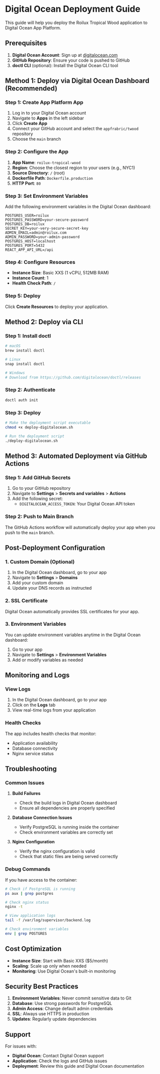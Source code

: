 # Digital Ocean Deployment Guide

This guide will help you deploy the Roilux Tropical Wood application to Digital Ocean App Platform.

## Prerequisites

1. **Digital Ocean Account**: Sign up at [digitalocean.com](https://digitalocean.com)
2. **GitHub Repository**: Ensure your code is pushed to GitHub
3. **doctl CLI** (optional): Install the Digital Ocean CLI tool

## Method 1: Deploy via Digital Ocean Dashboard (Recommended)

### Step 1: Create App Platform App

1. Log in to your Digital Ocean account
2. Navigate to **Apps** in the left sidebar
3. Click **Create App**
4. Connect your GitHub account and select the `appfrabric/twood` repository
5. Choose the `main` branch

### Step 2: Configure the App

1. **App Name**: `roilux-tropical-wood`
2. **Region**: Choose the closest region to your users (e.g., NYC1)
3. **Source Directory**: `/` (root)
4. **Dockerfile Path**: `Dockerfile.production`
5. **HTTP Port**: `80`

### Step 3: Set Environment Variables

Add the following environment variables in the Digital Ocean dashboard:

```
POSTGRES_USER=roilux
POSTGRES_PASSWORD=your-secure-password
POSTGRES_DB=roilux
SECRET_KEY=your-very-secure-secret-key
ADMIN_EMAIL=admin@roilux.com
ADMIN_PASSWORD=your-admin-password
POSTGRES_HOST=localhost
POSTGRES_PORT=5432
REACT_APP_API_URL=/api
```

### Step 4: Configure Resources

- **Instance Size**: Basic XXS (1 vCPU, 512MB RAM)
- **Instance Count**: 1
- **Health Check Path**: `/`

### Step 5: Deploy

Click **Create Resources** to deploy your application.

## Method 2: Deploy via CLI

### Step 1: Install doctl

```bash
# macOS
brew install doctl

# Linux
snap install doctl

# Windows
# Download from https://github.com/digitalocean/doctl/releases
```

### Step 2: Authenticate

```bash
doctl auth init
```

### Step 3: Deploy

```bash
# Make the deployment script executable
chmod +x deploy-digitalocean.sh

# Run the deployment script
./deploy-digitalocean.sh
```

## Method 3: Automated Deployment via GitHub Actions

### Step 1: Add GitHub Secrets

1. Go to your GitHub repository
2. Navigate to **Settings** > **Secrets and variables** > **Actions**
3. Add the following secret:
   - `DIGITALOCEAN_ACCESS_TOKEN`: Your Digital Ocean API token

### Step 2: Push to Main Branch

The GitHub Actions workflow will automatically deploy your app when you push to the `main` branch.

## Post-Deployment Configuration

### 1. Custom Domain (Optional)

1. In the Digital Ocean dashboard, go to your app
2. Navigate to **Settings** > **Domains**
3. Add your custom domain
4. Update your DNS records as instructed

### 2. SSL Certificate

Digital Ocean automatically provides SSL certificates for your app.

### 3. Environment Variables

You can update environment variables anytime in the Digital Ocean dashboard:
1. Go to your app
2. Navigate to **Settings** > **Environment Variables**
3. Add or modify variables as needed

## Monitoring and Logs

### View Logs

1. In the Digital Ocean dashboard, go to your app
2. Click on the **Logs** tab
3. View real-time logs from your application

### Health Checks

The app includes health checks that monitor:
- Application availability
- Database connectivity
- Nginx service status

## Troubleshooting

### Common Issues

1. **Build Failures**
   - Check the build logs in Digital Ocean dashboard
   - Ensure all dependencies are properly specified

2. **Database Connection Issues**
   - Verify PostgreSQL is running inside the container
   - Check environment variables are correctly set

3. **Nginx Configuration**
   - Verify the nginx configuration is valid
   - Check that static files are being served correctly

### Debug Commands

If you have access to the container:

```bash
# Check if PostgreSQL is running
ps aux | grep postgres

# Check nginx status
nginx -t

# View application logs
tail -f /var/log/supervisor/backend.log

# Check environment variables
env | grep POSTGRES
```

## Cost Optimization

- **Instance Size**: Start with Basic XXS ($5/month)
- **Scaling**: Scale up only when needed
- **Monitoring**: Use Digital Ocean's built-in monitoring

## Security Best Practices

1. **Environment Variables**: Never commit sensitive data to Git
2. **Database**: Use strong passwords for PostgreSQL
3. **Admin Access**: Change default admin credentials
4. **SSL**: Always use HTTPS in production
5. **Updates**: Regularly update dependencies

## Support

For issues with:
- **Digital Ocean**: Contact Digital Ocean support
- **Application**: Check the logs and GitHub issues
- **Deployment**: Review this guide and Digital Ocean documentation 